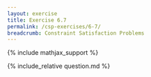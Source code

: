 ```yaml
---
layout: exercise
title: Exercise 6.7
permalink: /csp-exercises/6-7/
breadcrumb: Constraint Satisfaction Problems
---
```


{% include mathjax_support %}

<div><i class="arrow-up loader" data-chapter="csp-exercises" data-exercise="ex_7" data-rating="0"></i></div>
{% include_relative question.md %}
